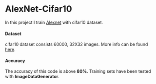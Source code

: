 # AlexNet-Cifar10

In this project I train [Alexnet](https://www.learnopencv.com/understanding-alexnet/) with cifar10 dataset.

#### Dataset    

cifar10 dataset consists 60000, 32X32 images. More info can be found [here](https://www.cs.toronto.edu/~kriz/cifar.html).
#### Accuracy

The accuracy of this code is above **80%**. Training sets have been tested with **ImageDataGenerator**. 
